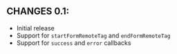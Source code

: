 ## CHANGES 0.1:

- Initial release
- Support for `startFormRemoteTag` and `endFormRemoteTag`
- Support for `success` and `error` callbacks
